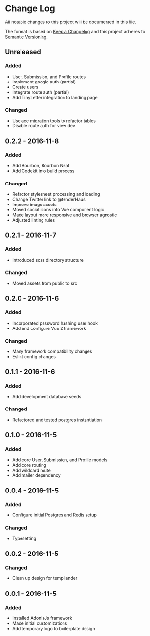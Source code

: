 # Change Log
All notable changes to this project will be documented in this file.

The format is based on [Keep a Changelog](http://keepachangelog.com/) 
and this project adheres to [Semantic Versioning](http://semver.org/).

## Unreleased
### Added
- User, Submission, and Profile routes
- Implement google auth (partial)
- Create users
- Integrate route auth (partial)
- Add TinyLetter integration to landing page

### Changed
- Use ace migration tools to refactor tables
- Disable route auth for view dev

## 0.2.2 - 2016-11-8
### Added
- Add Bourbon, Bourbon Neat
- Add Codekit into build process

### Changed
- Refactor stylesheet processing and loading
- Change Twitter link to @tenderHaus
- Improve image assets
- Moved social icons into Vue component logic
- Made layout more responsive and browser agnostic
- Adjusted linting rules

## 0.2.1 - 2016-11-7
### Added
- Introduced scss directory structure

### Changed
- Moved assets from public to src

## 0.2.0 - 2016-11-6
### Added
- Incorporated password hashing user hook
- Add and configure Vue 2 framework

### Changed
- Many framework compatibility changes
- Eslint config changes

## 0.1.1 - 2016-11-6
### Added
- Add development database seeds

### Changed
- Refactored and tested postgres instantiation

## 0.1.0 - 2016-11-5
### Added
- Add core User, Submission, and Profile models
- Add core routing
- Add wildcard route
- Add mailer dependency

## 0.0.4 - 2016-11-5
### Added
- Configure initial Postgres and Redis setup

### Changed
- Typesetting

## 0.0.2 - 2016-11-5
### Changed
- Clean up design for temp lander

## 0.0.1 - 2016-11-5
### Added
- Installed AdonisJs framework
- Made initial customizations
- Add temporary logo to boilerplate design
